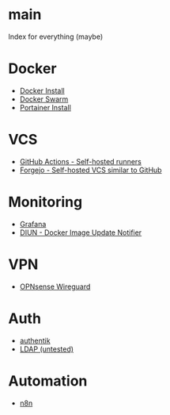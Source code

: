 <head>
  <link rel="shortcut icon" type="image/png" href="favicon.png?">
</head>

# main
Index for everything (maybe)

# Docker
- [Docker Install](/tutorials/setup/docker.md)
- [Docker Swarm](/tutorials/setup/docker-swarm.md)
- [Portainer Install](/tutorials/setup/portainer.md)

# VCS
- [GitHub Actions - Self-hosted runners](/tutorials/setup/github-runner.md)
- [Forgejo - Self-hosted VCS similar to GitHub](/tutorials/setup/forgejo.md)

# Monitoring
- [Grafana](/tutorials/setup/grafana.md)
- [DIUN - Docker Image Update Notifier](/tutorials/setup/docker-image-update-notification.md)

# VPN
- [OPNsense Wireguard](/tutorials/configuration/opnsense-wireguard.md)

# Auth
- [authentik](/tutorials/setup/authentik.md)
- [LDAP (untested)](/tutorials/setup/ldap.md)

# Automation
- [n8n](/tutorials/setup/n8n.md)
